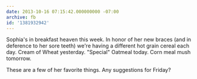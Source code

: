 ```yaml
---
date: 2013-10-16 07:15:42.000000000 -07:00
archive: fb
id: '1381932942'
---
```


Sophia's in breakfast heaven this week. In honor of her new braces (and in deference to her sore teeth) we're having a different hot grain cereal each day. Cream of Wheat yesterday. "Special" Oatmeal today. Corn meal mush tomorrow.

These are a few of her favorite things. Any suggestions for Friday?
